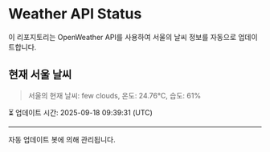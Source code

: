 
# Weather API Status

이 리포지토리는 OpenWeather API를 사용하여 서울의 날씨 정보를 자동으로 업데이트합니다.

## 현재 서울 날씨
> 서울의 현재 날씨: few clouds, 온도: 24.76°C, 습도: 61%

⏳ 업데이트 시간: 2025-09-18 09:39:31 (UTC)

---
자동 업데이트 봇에 의해 관리됩니다.
